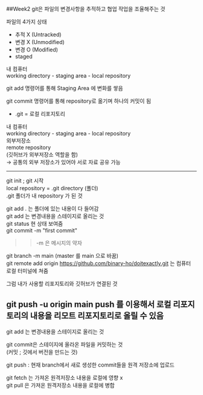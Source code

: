 ##Week2 
git은 파일의 변경사항을 추적하고 협업 작업을 조율해주는 것  

파일의 4가지 상태
* 추적 X (Untracked)
* 변경 X (Unmodified)
* 변경 O (Modified)
* staged  

내 컴퓨터  
working directory - staging area - local repository  


git add 명령어를 통해 Staging Area 에 변화를 쌓음  

git commit 명령어를 통해 repository로 옮기며 하나의 커밋이 됨  

* .git = 로컬 리포지토리

내 컴퓨터  
working directory - staging area - local repository  
외부저장소  
remote repository  
(깃허브가 외부저장소 역할을 함)  
-> 공통의 외부 저장소가 있어야 서로 자료 공유 가능  

----
git init  ; git 시작  
local repository = .git directory (폴더)  
.git 폴더가 내 repository 가 된 것  

git add . 는 폴더에 있는 내용이 다 들어감  
git add 는 변경내용을 스테이지로 올리는 것  
git status 현 상태 보여줌  
git commit -m "first commit"  
>>-m 은 메시지의 약자  

git branch -m main (master 를 main 으로 바꿈)  
git remote add origin https://github.com/binary-ho/doitexactly.git 는 
컴퓨터 로컬 터미널에 쳐줌  

그럼 내가 사용할 리포지토리와 깃허브가 연결된 것  

git push -u origin main 
push 를 이용해서 로컬 리포지토리의 내용을 리모트 리포지토리로 올릴 수 있음  
-----------
git add 는 변경내용을 스테이지로 올리는 것  

git commit은 스테이지에 올라온 파일을 커밋하는 것  
(커밋 ; 깃에서 버전을 만드는 것)  

git push : 현재 branch에서 새로 생성한 commit들을 원격 저장소에 업로드  

git fetch 는 가져온 원격저장소 내용을 로컬에 영향 x   
git pull 은 가져온 원격저장소 내용을 로컬에 병합   
